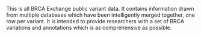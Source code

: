 This is all BRCA Exchange public variant data. It contains information drawn from multiple databases which have been intelligently merged together, one row per variant. It is intended to provide researchers with a set of BRCA variations and annotations which is as comprehensive as possible.
